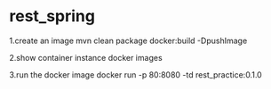 # rest_spring
1.create an image
mvn clean package docker:build -DpushImage

2.show container instance
docker images

3.run the docker image
docker run -p 80:8080 -td rest_practice:0.1.0
